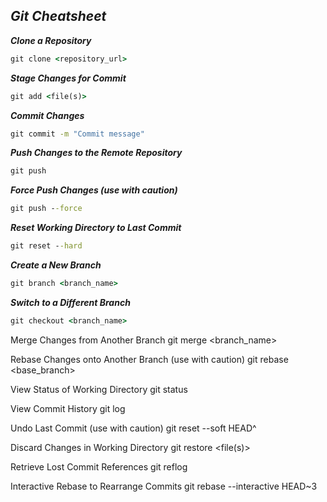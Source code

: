 ## _Git Cheatsheet_

**_Clone a Repository_**
```cmd
git clone <repository_url>
```
**_Stage Changes for Commit_**
```cmd
git add <file(s)>
```
**_Commit Changes_**
```cmd
git commit -m "Commit message"
```
**_Push Changes to the Remote Repository_**
```cmd
git push
```
**_Force Push Changes (use with caution)_**
```cmd
git push --force
```
**_Reset Working Directory to Last Commit_**
```cmd
git reset --hard
```
**_Create a New Branch_**
```cmd
git branch <branch_name>
```
**_Switch to a Different Branch_**
```cmd
git checkout <branch_name>
```
 Merge Changes from Another Branch
git merge <branch_name>

 Rebase Changes onto Another Branch (use with caution)
git rebase <base_branch>

 View Status of Working Directory
git status

 View Commit History
git log

 Undo Last Commit (use with caution)
git reset --soft HEAD^

 Discard Changes in Working Directory
git restore <file(s)>

 Retrieve Lost Commit References
git reflog

 Interactive Rebase to Rearrange Commits
git rebase --interactive HEAD~3


